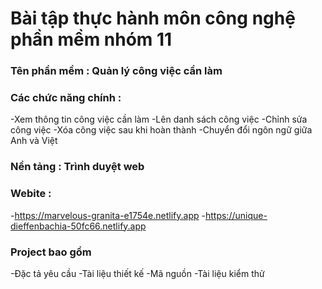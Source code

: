 # Bài tập thực hành môn công nghệ phần mềm nhóm 11

### Tên phần mềm : Quản lý công việc cần làm

### Các chức năng chính :

-Xem thông tin công việc cần làm
-Lên danh sách công việc
-Chỉnh sửa công việc
-Xóa công việc sau khi hoàn thành
-Chuyển đổi ngôn ngữ giữa Anh và Việt

### Nền tảng : Trình duyệt web

### Webite :

-https://marvelous-granita-e1754e.netlify.app -https://unique-dieffenbachia-50fc66.netlify.app

### Project bao gồm

-Đặc tả yêu cầu
-Tài liệu thiết kế
-Mã nguồn
-Tài liệu kiểm thử
